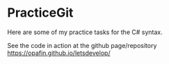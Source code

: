 # PracticeGit
Here are some of my practice tasks for the C# syntax.

See the code in action at the github page/repository https://opafin.github.io/letsdevelop/
